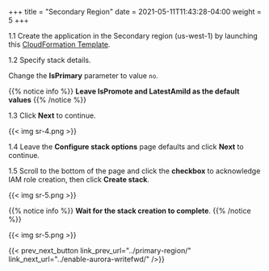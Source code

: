 +++
title = "Secondary Region"
date =  2021-05-11T11:43:28-04:00
weight = 5
+++

1.1 Create the application in the Secondary region (us-west-1) by launching this  [CloudFormation Template](https://console.aws.amazon.com/cloudformation/home?region=us-west-1#/stacks/create/template?stackName=Warm-Secondary&templateURL=https://ee-assets-prod-us-east-1.s3.amazonaws.com/modules/630039b9022d4b46bb6cbad2e3899733/v1/WarmStandbyDR.yaml).

1.2  Specify stack details.

Change the **IsPrimary** parameter to value `no`.

{{% notice info %}}
**Leave IsPromote and LatestAmiId as the default values**
{{% /notice %}}

1.3 Click **Next** to continue.

{{< img sr-4.png >}}

1.4 Leave the **Configure stack options** page defaults and click **Next** to continue.

1.5 Scroll to the bottom of the page and click the **checkbox** to acknowledge IAM role creation, then click **Create stack**.

{{< img sr-5.png >}}

{{% notice info %}}
**Wait for the stack creation to complete**.
{{% /notice %}}

{{< img sr-5.png >}}

{{< prev_next_button link_prev_url="../primary-region/" link_next_url="../enable-aurora-writefwd/" />}}

